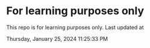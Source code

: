 # For learning purposes only
This repo is for learning purposes only.
Last updated at

Thursday, January 25, 2024 11:25:33 PM

